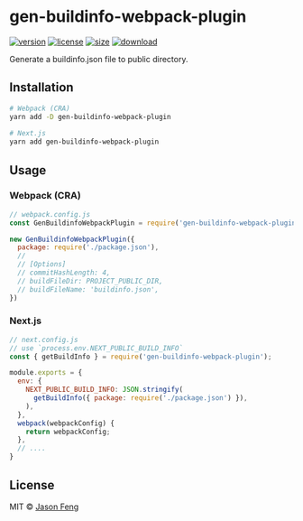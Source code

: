 # gen-buildinfo-webpack-plugin

[![version][npm-img]][npm-url]
[![license][mit-img]][mit-url]
[![size][size-img]][size-url]
[![download][download-img]][download-url]

Generate a buildinfo.json file to public directory.


## Installation

```sh
# Webpack (CRA)
yarn add -D gen-buildinfo-webpack-plugin
 
# Next.js
yarn add gen-buildinfo-webpack-plugin 
```


## Usage

### Webpack (CRA)

```javascript
// webpack.config.js
const GenBuildinfoWebpackPlugin = require('gen-buildinfo-webpack-plugin');

new GenBuildinfoWebpackPlugin({
  package: require('./package.json'),
  //
  // [Options]
  // commitHashLength: 4, 
  // buildFileDir: PROJECT_PUBLIC_DIR,
  // buildFileName: 'buildinfo.json',
})
```

### Next.js

```javascript
// next.config.js
// use `process.env.NEXT_PUBLIC_BUILD_INFO`
const { getBuildInfo } = require('gen-buildinfo-webpack-plugin');

module.exports = {
  env: {
    NEXT_PUBLIC_BUILD_INFO: JSON.stringify(
      getBuildInfo({ package: require('./package.json') }),
    ),
  },
  webpack(webpackConfig) {
    return webpackConfig;
  },
  // ....
}
```


## License

MIT © [Jason Feng][author-url]

<!-- badges -->

[author-url]: https://github.com/SolidZORO


[mit-img]: https://img.shields.io/npm/l/gen-buildinfo-webpack-plugin.svg?style=flat&colorA=000000&colorB=000000

[mit-url]: ./LICENSE


[npm-img]: https://img.shields.io/npm/v/gen-buildinfo-webpack-plugin?style=flat&colorA=000000&colorB=000000

[npm-url]: https://www.npmjs.com/package/gen-buildinfo-webpack-plugin


[size-img]: https://img.shields.io/bundlephobia/minzip/gen-buildinfo-webpack-plugin?label=bundle&style=flat&colorA=000000&colorB=000000

[size-url]: https://www.npmjs.com/package/gen-buildinfo-webpack-plugin


[download-img]: https://img.shields.io/npm/dt/gen-buildinfo-webpack-plugin.svg?style=flat&colorA=000000&colorB=000000

[download-url]: https://www.npmjs.com/package/gen-buildinfo-webpack-plugin


[build-img]: https://github.com/SolidZORO/gen-buildinfo-webpack-plugin/workflows/badge.svg

[build-url]: https://github.com/SolidZORO/gen-buildinfo-webpack-plugin/actions
